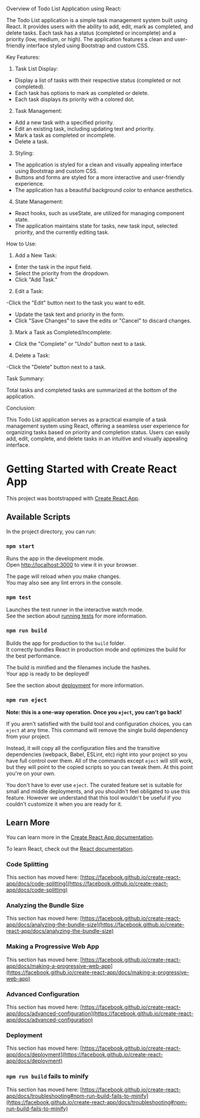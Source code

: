 Overview of Todo List Application using React:

The Todo List application is a simple task management system built using React. It provides users with the ability to add, edit, mark as completed, and delete tasks. Each task has a status (completed or incomplete) and a priority (low, medium, or high). The application features a clean and user-friendly interface styled using Bootstrap and custom CSS.

Key Features:

1. Task List Display:

- Display a list of tasks with their respective status (completed or not completed).
- Each task has options to mark as completed or delete.
- Each task displays its priority with a colored dot.
  
2. Task Management:

- Add a new task with a specified priority.
- Edit an existing task, including updating text and priority.
- Mark a task as completed or incomplete.
- Delete a task.
  
3. Styling:

- The application is styled for a clean and visually appealing interface using Bootstrap and custom CSS.
- Buttons and forms are styled for a more interactive and user-friendly experience.
- The application has a beautiful background color to enhance aesthetics.
  
4. State Management:

- React hooks, such as useState, are utilized for managing component state.
- The application maintains state for tasks, new task input, selected priority, and the currently editing task.
  
How to Use:

1. Add a New Task:

- Enter the task in the input field.
- Select the priority from the dropdown.
- Click "Add Task."

2. Edit a Task:

-Click the "Edit" button next to the task you want to edit.
- Update the task text and priority in the form.
- Click "Save Changes" to save the edits or "Cancel" to discard changes.

3. Mark a Task as Completed/Incomplete:

- Click the "Complete" or "Undo" button next to a task.

4. Delete a Task:

-Click the "Delete" button next to a task.

Task Summary:

Total tasks and completed tasks are summarized at the bottom of the application.

Conclusion:

This Todo List application serves as a practical example of a task management system using React, offering a seamless user experience for organizing tasks based on priority and completion status. Users can easily add, edit, complete, and delete tasks in an intuitive and visually appealing interface.

# Getting Started with Create React App

This project was bootstrapped with [Create React App](https://github.com/facebook/create-react-app).

## Available Scripts

In the project directory, you can run:

### `npm start`

Runs the app in the development mode.\
Open [http://localhost:3000](http://localhost:3000) to view it in your browser.

The page will reload when you make changes.\
You may also see any lint errors in the console.

### `npm test`

Launches the test runner in the interactive watch mode.\
See the section about [running tests](https://facebook.github.io/create-react-app/docs/running-tests) for more information.

### `npm run build`

Builds the app for production to the `build` folder.\
It correctly bundles React in production mode and optimizes the build for the best performance.

The build is minified and the filenames include the hashes.\
Your app is ready to be deployed!

See the section about [deployment](https://facebook.github.io/create-react-app/docs/deployment) for more information.

### `npm run eject`

**Note: this is a one-way operation. Once you `eject`, you can't go back!**

If you aren't satisfied with the build tool and configuration choices, you can `eject` at any time. This command will remove the single build dependency from your project.

Instead, it will copy all the configuration files and the transitive dependencies (webpack, Babel, ESLint, etc) right into your project so you have full control over them. All of the commands except `eject` will still work, but they will point to the copied scripts so you can tweak them. At this point you're on your own.

You don't have to ever use `eject`. The curated feature set is suitable for small and middle deployments, and you shouldn't feel obligated to use this feature. However we understand that this tool wouldn't be useful if you couldn't customize it when you are ready for it.

## Learn More

You can learn more in the [Create React App documentation](https://facebook.github.io/create-react-app/docs/getting-started).

To learn React, check out the [React documentation](https://reactjs.org/).

### Code Splitting

This section has moved here: [https://facebook.github.io/create-react-app/docs/code-splitting](https://facebook.github.io/create-react-app/docs/code-splitting)

### Analyzing the Bundle Size

This section has moved here: [https://facebook.github.io/create-react-app/docs/analyzing-the-bundle-size](https://facebook.github.io/create-react-app/docs/analyzing-the-bundle-size)

### Making a Progressive Web App

This section has moved here: [https://facebook.github.io/create-react-app/docs/making-a-progressive-web-app](https://facebook.github.io/create-react-app/docs/making-a-progressive-web-app)

### Advanced Configuration

This section has moved here: [https://facebook.github.io/create-react-app/docs/advanced-configuration](https://facebook.github.io/create-react-app/docs/advanced-configuration)

### Deployment

This section has moved here: [https://facebook.github.io/create-react-app/docs/deployment](https://facebook.github.io/create-react-app/docs/deployment)

### `npm run build` fails to minify

This section has moved here: [https://facebook.github.io/create-react-app/docs/troubleshooting#npm-run-build-fails-to-minify](https://facebook.github.io/create-react-app/docs/troubleshooting#npm-run-build-fails-to-minify)
